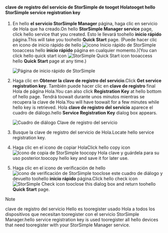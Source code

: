<!--author=SharS last changed: 9/17/15-->


#### <a name="tooget-hello-storsimple-service-registration-key"></a><span data-ttu-id="5ed0d-101">clave de registro del servicio de StorSimple de tooget Hola</span><span class="sxs-lookup"><span data-stu-id="5ed0d-101">tooget hello StorSimple service registration key</span></span>
1. <span data-ttu-id="5ed0d-102">En hello **el servicio StorSimple Manager** página, haga clic en servicio de Hola que ha creado.</span><span class="sxs-lookup"><span data-stu-id="5ed0d-102">On hello **StorSimple Manager service** page, click hello service that you created.</span></span> <span data-ttu-id="5ed0d-103">Esto le llevará toohello **inicio rápido** página.</span><span class="sxs-lookup"><span data-stu-id="5ed0d-103">This will take you toohello **Quick Start** page.</span></span> <span data-ttu-id="5ed0d-104">(Puede hacer clic en icono de inicio rápido de hello ![icono Inicio rápido de StorSimple ](./media/storsimple-get-service-registration-key-gov/HCS_QuickStartIcon-include.png) tooaccess hello **inicio rápido** página en cualquier momento.)</span><span class="sxs-lookup"><span data-stu-id="5ed0d-104">(You can click hello quick start icon ![StorSimple Quick Start icon ](./media/storsimple-get-service-registration-key-gov/HCS_QuickStartIcon-include.png) tooaccess hello **Quick Start** page at any time.)</span></span>
   
     ![Página de inicio rápido de StorSimple](./media/storsimple-get-service-registration-key-gov/HCS_ServiceQuickStart-gov-include.png)
2. <span data-ttu-id="5ed0d-106">Haga clic en **Obtener la clave de registro del servicio**.</span><span class="sxs-lookup"><span data-stu-id="5ed0d-106">Click **Get service registration key**.</span></span> <span data-ttu-id="5ed0d-107">También puede hacer clic en **clave de registro** final Hola de página Hola.</span><span class="sxs-lookup"><span data-stu-id="5ed0d-107">You can also click **Registration Key** at hello bottom of hello page.</span></span> <span data-ttu-id="5ed0d-108">Tendrá toowait durante unos minutos mientras se recupera la clave de Hola.</span><span class="sxs-lookup"><span data-stu-id="5ed0d-108">You will have toowait for a few minutes while hello key is retrieved.</span></span> <span data-ttu-id="5ed0d-109">Hola **clave de registro del servicio** aparece el cuadro de diálogo.</span><span class="sxs-lookup"><span data-stu-id="5ed0d-109">hello **Service Registration Key** dialog box appears.</span></span>
   
     ![Cuadro de diálogo Clave de registro del servicio](./media/storsimple-get-service-registration-key-gov/HCS_ServiceRegistrationKey-gov-include.png)
3. <span data-ttu-id="5ed0d-111">Busque la clave de registro del servicio de Hola.</span><span class="sxs-lookup"><span data-stu-id="5ed0d-111">Locate hello service registration key.</span></span>
4. <span data-ttu-id="5ed0d-112">Haga clic en el icono de copiar Hola</span><span class="sxs-lookup"><span data-stu-id="5ed0d-112">Click hello copy icon</span></span> ![Icono de copia de StorSimple](./media/storsimple-get-service-registration-key-gov/HCS_CopyIcon-include.png) <span data-ttu-id="5ed0d-114">toocopy Hola clave y guárdela para su uso posterior.</span><span class="sxs-lookup"><span data-stu-id="5ed0d-114">toocopy hello key and save it for later use.</span></span>
5. <span data-ttu-id="5ed0d-115">Haga clic en el icono de verificación de hello ![icono de verificación de StorSimple](./media/storsimple-get-service-registration-key-gov/HCS_CheckIcon-include.png) tooclose este cuadro de diálogo y devuelto toohello **inicio rápido** página.</span><span class="sxs-lookup"><span data-stu-id="5ed0d-115">Click hello check icon ![StorSimple Check icon](./media/storsimple-get-service-registration-key-gov/HCS_CheckIcon-include.png) tooclose this dialog box and return toohello **Quick Start** page.</span></span>

> [!NOTE]
> <span data-ttu-id="5ed0d-116">clave de registro del servicio Hello es tooregister usado Hola a todos los dispositivos que necesitan tooregister con el servicio StorSimple Manager.</span><span class="sxs-lookup"><span data-stu-id="5ed0d-116">hello service registration key is used tooregister all hello devices that need tooregister with your StorSimple Manager service.</span></span>
> 
> 

